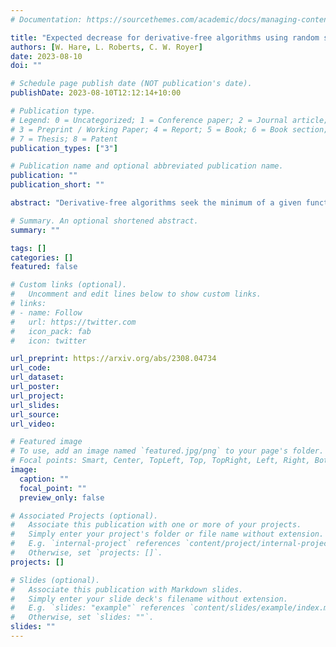 ```yaml
---
# Documentation: https://sourcethemes.com/academic/docs/managing-content/

title: "Expected decrease for derivative-free algorithms using random subspaces"
authors: [W. Hare, L. Roberts, C. W. Royer]
date: 2023-08-10
doi: ""

# Schedule page publish date (NOT publication's date).
publishDate: 2023-08-10T12:12:14+10:00

# Publication type.
# Legend: 0 = Uncategorized; 1 = Conference paper; 2 = Journal article;
# 3 = Preprint / Working Paper; 4 = Report; 5 = Book; 6 = Book section;
# 7 = Thesis; 8 = Patent
publication_types: ["3"]

# Publication name and optional abbreviated publication name.
publication: ""
publication_short: ""

abstract: "Derivative-free algorithms seek the minimum of a given function based only on function values queried at appropriate points. Although these methods are widely used in practice, their performance is known to worsen as the problem dimension increases. Recent advances in developing randomized derivative-free techniques have tackled this issue by working in low-dimensional subspaces that are drawn at random in an iterative fashion. The connection between the dimension of these random subspaces and the algorithmic guarantees has yet to be fully understood. In this paper, we develop an analysis for derivative-free algorithms (both direct-search and model-based approaches) employing random subspaces. Our results leverage linear local approximations of smooth functions to obtain understanding of the expected decrease achieved per function evaluation. Although the quantities of interest involve multidimensional integrals with no closed-form expression, a relative comparison for different subspace dimensions suggest that low dimension is preferable. Numerical computation of the quantities of interest confirm the benefit of operating in low-dimensional subspaces."

# Summary. An optional shortened abstract.
summary: ""

tags: []
categories: []
featured: false

# Custom links (optional).
#   Uncomment and edit lines below to show custom links.
# links:
# - name: Follow
#   url: https://twitter.com
#   icon_pack: fab
#   icon: twitter

url_preprint: https://arxiv.org/abs/2308.04734
url_code:
url_dataset:
url_poster:
url_project:
url_slides:
url_source:
url_video:

# Featured image
# To use, add an image named `featured.jpg/png` to your page's folder. 
# Focal points: Smart, Center, TopLeft, Top, TopRight, Left, Right, BottomLeft, Bottom, BottomRight.
image:
  caption: ""
  focal_point: ""
  preview_only: false

# Associated Projects (optional).
#   Associate this publication with one or more of your projects.
#   Simply enter your project's folder or file name without extension.
#   E.g. `internal-project` references `content/project/internal-project/index.md`.
#   Otherwise, set `projects: []`.
projects: []

# Slides (optional).
#   Associate this publication with Markdown slides.
#   Simply enter your slide deck's filename without extension.
#   E.g. `slides: "example"` references `content/slides/example/index.md`.
#   Otherwise, set `slides: ""`.
slides: ""
---
```

